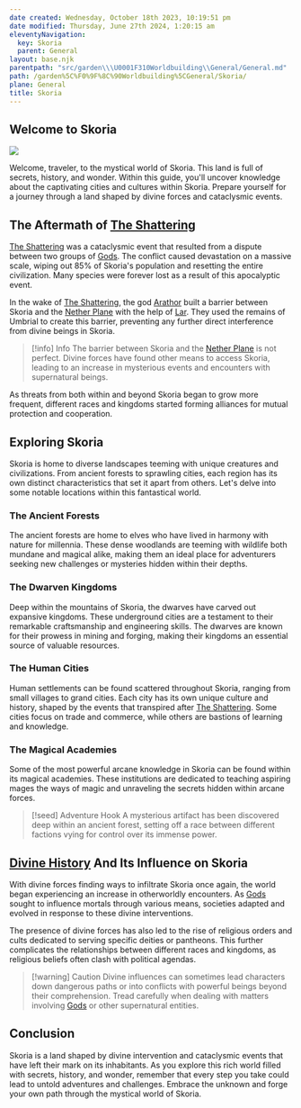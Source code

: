 ```yaml
---
date created: Wednesday, October 18th 2023, 10:19:51 pm
date modified: Thursday, June 27th 2024, 1:20:15 am
eleventyNavigation:
  key: Skoria
  parent: General
layout: base.njk
parentpath: "src/garden\\\U0001F310Worldbuilding\\General/General.md"
path: /garden%5C%F0%9F%8C%90Worldbuilding%5CGeneral/Skoria/
plane: General
title: Skoria
---
```


## Welcome to Skoria

![](/static/Placeholder.png)

Welcome, traveler, to the mystical world of Skoria. This land is full of secrets, history, and wonder. Within this guide, you'll uncover knowledge about the captivating cities and cultures within Skoria. Prepare yourself for a journey through a land shaped by divine forces and cataclysmic events.

## The Aftermath of [The Shattering](/garden/%F0%9F%8C%90Worldbuilding%5CNether%20Plane/The%20Shattering)

[The Shattering](/garden/%F0%9F%8C%90Worldbuilding%5CNether%20Plane/The%20Shattering) was a cataclysmic event that resulted from a dispute between two groups of [Gods](/garden/%F0%9F%8C%90Worldbuilding%5CNether%20Plane%5CGods/Gods). The conflict caused devastation on a massive scale, wiping out 85% of Skoria's population and resetting the entire civilization. Many species were forever lost as a result of this apocalyptic event.

In the wake of [The Shattering](/garden/%F0%9F%8C%90Worldbuilding%5CNether%20Plane/The%20Shattering), the god [Arathor](/garden/%F0%9F%8C%90Worldbuilding%5CNether%20Plane%5CGods/Arathor) built a barrier between Skoria and the [Nether Plane](/garden/%F0%9F%8C%90Worldbuilding%5CNether%20Plane/Nether%20Plane) with the help of [Lar](/garden/%F0%9F%8C%90Worldbuilding%5CNether%20Plane%5CGods/Lar). They used the remains of Umbrial to create this barrier, preventing any further direct interference from divine beings in Skoria.

> [!info] Info
> The barrier between Skoria and the [Nether Plane](/garden/%F0%9F%8C%90Worldbuilding%5CNether%20Plane/Nether%20Plane) is not perfect. Divine forces have found other means to access Skoria, leading to an increase in mysterious events and encounters with supernatural beings.

As threats from both within and beyond Skoria began to grow more frequent, different races and kingdoms started forming alliances for mutual protection and cooperation.

## Exploring Skoria

Skoria is home to diverse landscapes teeming with unique creatures and civilizations. From ancient forests to sprawling cities, each region has its own distinct characteristics that set it apart from others. Let's delve into some notable locations within this fantastical world.

### The Ancient Forests

The ancient forests are home to elves who have lived in harmony with nature for millennia. These dense woodlands are teeming with wildlife both mundane and magical alike, making them an ideal place for adventurers seeking new challenges or mysteries hidden within their depths.

### The Dwarven Kingdoms

Deep within the mountains of Skoria, the dwarves have carved out expansive kingdoms. These underground cities are a testament to their remarkable craftsmanship and engineering skills. The dwarves are known for their prowess in mining and forging, making their kingdoms an essential source of valuable resources.

### The Human Cities

Human settlements can be found scattered throughout Skoria, ranging from small villages to grand cities. Each city has its own unique culture and history, shaped by the events that transpired after [The Shattering](/garden/%F0%9F%8C%90Worldbuilding%5CNether%20Plane/The%20Shattering). Some cities focus on trade and commerce, while others are bastions of learning and knowledge.

### The Magical Academies

Some of the most powerful arcane knowledge in Skoria can be found within its magical academies. These institutions are dedicated to teaching aspiring mages the ways of magic and unraveling the secrets hidden within arcane forces.

> [!seed] Adventure Hook
> A mysterious artifact has been discovered deep within an ancient forest, setting off a race between different factions vying for control over its immense power.

## [Divine History](/garden/%F0%9F%8C%90Worldbuilding%5CNether%20Plane/Divine%20History) And Its Influence on Skoria

With divine forces finding ways to infiltrate Skoria once again, the world began experiencing an increase in otherworldly encounters. As [Gods](/garden/%F0%9F%8C%90Worldbuilding%5CNether%20Plane%5CGods/Gods) sought to influence mortals through various means, societies adapted and evolved in response to these divine interventions.

The presence of divine forces has also led to the rise of religious orders and cults dedicated to serving specific deities or pantheons. This further complicates the relationships between different races and kingdoms, as religious beliefs often clash with political agendas.

> [!warning] Caution
> Divine influences can sometimes lead characters down dangerous paths or into conflicts with powerful beings beyond their comprehension. Tread carefully when dealing with matters involving [Gods](/garden/%F0%9F%8C%90Worldbuilding%5CNether%20Plane%5CGods/Gods) or other supernatural entities.

## Conclusion

Skoria is a land shaped by divine intervention and cataclysmic events that have left their mark on its inhabitants. As you explore this rich world filled with secrets, history, and wonder, remember that every step you take could lead to untold adventures and challenges. Embrace the unknown and forge your own path through the mystical world of Skoria.